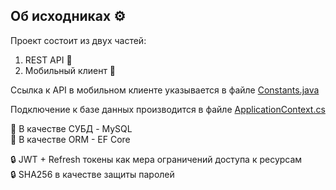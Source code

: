 ## Об исходниках ⚙️
 
Проект состоит из двух частей:
1. REST API 🚀
2. Мобильный клиент 📲

Ссылка к API в мобильном клиенте указывается в файле [Constants.java](https://github.com/keyldev/brainbrakers/blob/main/src/Brainbrakers.Mobile/app/src/main/java/com/keyldev/brakerspodcast/Constants.java)

Подключение к базе данных производится в файле [ApplicationContext.cs](https://github.com/keyldev/brainbrakers/blob/main/src/Brainbrakers.API/Data/ApplicationContext.cs)

🔮 В качестве СУБД - MySQL <br>
🔮 В качестве ORM - EF Core

🔒 JWT + Refresh токены как мера ограничений доступа к ресурсам <br>
🔒 SHA256 в качестве защиты паролей

